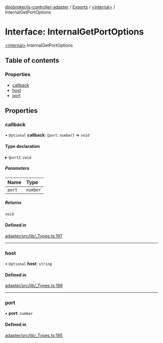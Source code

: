 [@iobroker/js-controller-adapter](../README.md) / [Exports](../modules.md) / [\<internal\>](../modules/internal_.md) / InternalGetPortOptions

# Interface: InternalGetPortOptions

[\<internal\>](../modules/internal_.md).InternalGetPortOptions

## Table of contents

### Properties

- [callback](internal_.InternalGetPortOptions.md#callback)
- [host](internal_.InternalGetPortOptions.md#host)
- [port](internal_.InternalGetPortOptions.md#port)

## Properties

### callback

• `Optional` **callback**: (`port`: `number`) => `void`

#### Type declaration

▸ (`port`): `void`

##### Parameters

| Name | Type |
| :------ | :------ |
| `port` | `number` |

##### Returns

`void`

#### Defined in

[adapter/src/lib/_Types.ts:197](https://github.com/ioBroker/ioBroker.js-controller/blob/d343afbb/packages/adapter/src/lib/_Types.ts#L197)

___

### host

• `Optional` **host**: `string`

#### Defined in

[adapter/src/lib/_Types.ts:196](https://github.com/ioBroker/ioBroker.js-controller/blob/d343afbb/packages/adapter/src/lib/_Types.ts#L196)

___

### port

• **port**: `number`

#### Defined in

[adapter/src/lib/_Types.ts:195](https://github.com/ioBroker/ioBroker.js-controller/blob/d343afbb/packages/adapter/src/lib/_Types.ts#L195)
